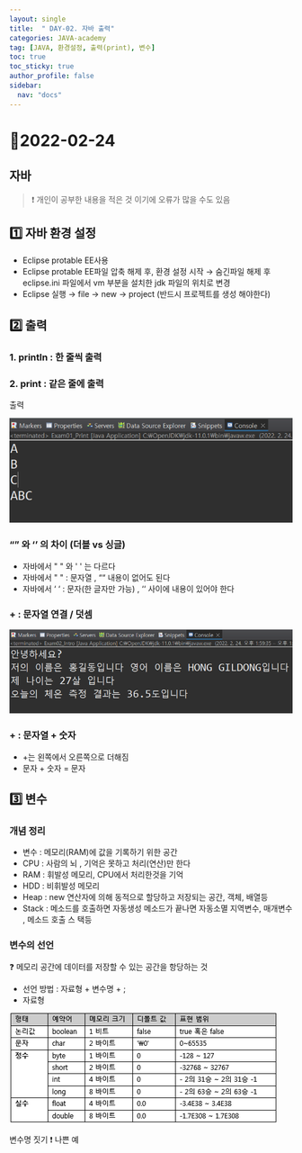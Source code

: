```yaml
---
layout: single
title:  " DAY-02. 자바 출력"
categories: JAVA-academy
tag: [JAVA, 환경설정, 출력(print), 변수]
toc: true
toc_sticky: true
author_profile: false
sidebar:
  nav: "docs"
---
```

# 📌2022-02-24


## 자바
<!--Quote-->

> ❗ 개인이 공부한 내용을 적은 것 이기에 오류가 많을 수도 있음


## **1️⃣** 자바 환경 설정

- Eclipse protable EE사용
- Eclipse protable EE파일 압축 해제 후, 환경 설정 시작 → 숨긴파일 해제 후 eclipse.ini 파일에서 vm 부분을 설치한 jdk 파일의 위치로 변경
- Eclipse 실행 → file → new → project (반드시 프로젝트를 생성 해야한다)

## **2️⃣ 출력**

### 1. println : 한 줄씩 출력

### 2. print : 같은 줄에 출력

<script src="https://gist.github.com/kimyeong96/ef449e1412d8661ca2f481a6a8953227.js"></script>

출력

![1.png](/assets/images/posts/2022-02-24/1.png)


### “” 와 ‘’ 의 차이 (더블 vs 싱글)

<script src="https://gist.github.com/kimyeong96/097a9af18f1a44df374d336e12b15b95.js"></script>

- 자바에서 " " 와 ' ' 는 다르다
- 자바에서 " " : 문자열 , ““ 내용이 없어도 된다
- 자바에서 ‘ ‘ : 문자(한 글자만 가능) , ‘‘ 사이에 내용이 있어야 한다

### + : 문자열 연결 / 덧셈
<script src="https://gist.github.com/kimyeong96/da255e9ea444197b24141abb0ca121b7.js"></script>

![2.png](/assets/images/posts/2022-02-24/2.png)

### + : 문자열 + 숫자

<script src="https://gist.github.com/kimyeong96/9f3c832bef94ab9070c3e1f35b1802b8.js"></script>

- +는 왼쪽에서 오른쪽으로 더해짐
- 문자 + 숫자 = 문자

## 3️⃣ 변수

### 개념 정리

- 변수 : 메모리(RAM)에 값을 기록하기 위한 공간
- CPU :  사람의 뇌 , 기억은 못하고 처리(연산)만 한다
- RAM :  휘발성 메모리, CPU에서 처리한것을 기억
- HDD :  비휘발성 메모리
- Heap : new 연산자에 의해 동적으로 할당하고 저장되는 공간, 객체, 배열등
- Stack : 메소드를 호출하면 자동생성 메소드가 끝나면 자동소멸 지역변수, 매개변수 , 메소드 호출 스  택등

### 변수의 선언

❓ 메모리 공간에 데이터를 저장할 수 있는 공간을 항당하는 것

- 선언 방법 : 자료형 + 변수명 + ;
- 자료형

![3.png](/assets/images/posts/2022-02-24/3.png)

<script src="https://gist.github.com/kimyeong96/d2cc68c8c398f66f8fb5369e0abd5c14.js"></script>


변수명 짓기 ❗ 나쁜 예
<script src="https://gist.github.com/kimyeong96/60867380abd928c48e2339eedf8b6f52.js"></script>

